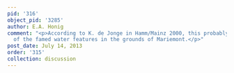 ```yaml
---
pid: '316'
object_pid: '3285'
author: E.A. Honig
comment: "<p>According to K. de Jonge in Hamm/Mainz 2000, this probably show part
  of the famed water features in the grounds of Mariemont.</p>"
post_date: July 14, 2013
order: '315'
collection: discussion
---
```

